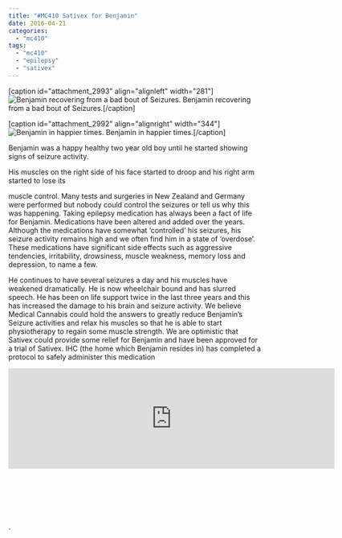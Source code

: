 ```yaml
---
title: "#MC410 Sativex for Benjamin"
date: 2016-04-21
categories: 
  - "mc410"
tags: 
  - "mc410"
  - "epilepsy"
  - "sativex"
---
```


\[caption id="attachment\_2993" align="alignleft" width="281"\]![Benjamin recovering from a bad bout of Seizures.](/wp-content/uploads/2016/04/Benjamin2.jpg) Benjamin recovering from a bad bout of Seizures.\[/caption\]

\[caption id="attachment\_2992" align="alignright" width="344"\]![Benjamin in happier times.](/wp-content/uploads/2016/04/benjamin.jpg) Benjamin in happier times.\[/caption\]

Benjamin was a happy healthy two year old boy until he started showing signs of seizure activity.

His muscles on the right side of his face started to droop and his right arm started to lose its

muscle control. Many tests and surgeries in New Zealand and Germany were performed but nobody could control the seizures or tell us why this was happening. Taking epilepsy medication has always been a fact of life for Benjamin. Medications have been altered and added over the years. Although the medications have somewhat ‘controlled’ his seizures, his seizure activity remains high and we often find him in a state of ‘overdose’. These medications have significant side effects such as aggressive tendencies, irritability, drowsiness, muscle weakness, memory loss and depression, to name a few.

He continues to have several seizures a day and his muscles have weakened dramatically. He is now wheelchair bound and has slurred speech. He has been on life support twice in the last three years and this has increased the damage to his brain and seizure activity. We believe Medical Cannabis could hold the answers to greatly reduce Benjamin’s Seizure activities and relax his muscles so that he is able to start physiotherapy to regain some muscle strength. We are optimistic that Sativex could provide some relief for Benjamin and have been approved for a trial of Sativex. IHC (the home which Benjamin resides in) has completed a protocol to safely administer this medication 

<iframe src="https://widget.givealittle.co.nz/cause/legalmcfor10/light-starbuck" width="650" height="200" frameborder="0" seamless="seamless"></iframe>

 

 

 

.
